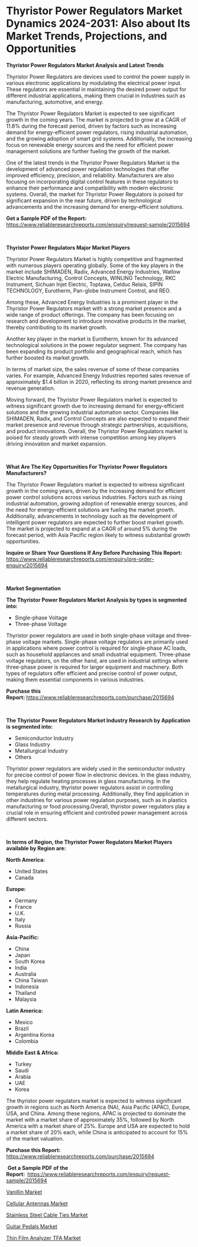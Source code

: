 <p><h1>Thyristor Power Regulators Market Dynamics 2024-2031: Also about Its Market Trends, Projections, and Opportunities</h1></p><p><strong>Thyristor Power Regulators Market Analysis and Latest Trends</strong></p>
<p><p>Thyristor Power Regulators are devices used to control the power supply in various electronic applications by modulating the electrical power input. These regulators are essential in maintaining the desired power output for different industrial applications, making them crucial in industries such as manufacturing, automotive, and energy.</p><p>The Thyristor Power Regulators Market is expected to see significant growth in the coming years. The market is projected to grow at a CAGR of 11.8% during the forecast period, driven by factors such as increasing demand for energy-efficient power regulators, rising industrial automation, and the growing adoption of smart grid systems. Additionally, the increasing focus on renewable energy sources and the need for efficient power management solutions are further fueling the growth of the market.</p><p>One of the latest trends in the Thyristor Power Regulators Market is the development of advanced power regulation technologies that offer improved efficiency, precision, and reliability. Manufacturers are also focusing on incorporating digital control features in these regulators to enhance their performance and compatibility with modern electronic systems. Overall, the market for Thyristor Power Regulators is poised for significant expansion in the near future, driven by technological advancements and the increasing demand for energy-efficient solutions.</p></p>
<p><strong>Get a Sample PDF of the Report:&nbsp;</strong> <a href="https://www.reliableresearchreports.com/enquiry/request-sample/2015694">https://www.reliableresearchreports.com/enquiry/request-sample/2015694</a></p>
<p>&nbsp;</p>
<p><strong>Thyristor Power Regulators Major Market Players</strong></p>
<p><p>Thyristor Power Regulators Market is highly competitive and fragmented with numerous players operating globally. Some of the key players in the market include SHIMADEN, Radix, Advanced Energy Industries, Watlow Electric Manufacturing, Control Concepts, WINLING Technology, RKC Instrument, Sichuan Injet Electric, Toptawa, Celduc Relais, SIPIN TECHNOLOGY, Eurotherm, Pan-globe Instrument Control, and REO.</p><p>Among these, Advanced Energy Industries is a prominent player in the Thyristor Power Regulators market with a strong market presence and a wide range of product offerings. The company has been focusing on research and development to introduce innovative products in the market, thereby contributing to its market growth.</p><p>Another key player in the market is Eurotherm, known for its advanced technological solutions in the power regulator segment. The company has been expanding its product portfolio and geographical reach, which has further boosted its market growth.</p><p>In terms of market size, the sales revenue of some of these companies varies. For example, Advanced Energy Industries reported sales revenue of approximately $1.4 billion in 2020, reflecting its strong market presence and revenue generation.</p><p>Moving forward, the Thyristor Power Regulators market is expected to witness significant growth due to increasing demand for energy-efficient solutions and the growing industrial automation sector. Companies like SHIMADEN, Radix, and Control Concepts are also expected to expand their market presence and revenue through strategic partnerships, acquisitions, and product innovations. Overall, the Thyristor Power Regulators market is poised for steady growth with intense competition among key players driving innovation and market expansion.</p></p>
<p>&nbsp;</p>
<p><strong>What Are The Key Opportunities For Thyristor Power Regulators Manufacturers?</strong></p>
<p><p>The Thyristor Power Regulators market is expected to witness significant growth in the coming years, driven by the increasing demand for efficient power control solutions across various industries. Factors such as rising industrial automation, growing adoption of renewable energy sources, and the need for energy-efficient solutions are fueling the market growth. Additionally, advancements in technology such as the development of intelligent power regulators are expected to further boost market growth. The market is projected to expand at a CAGR of around 5% during the forecast period, with Asia Pacific region likely to witness substantial growth opportunities.</p></p>
<p><strong>Inquire or Share Your Questions If Any Before Purchasing This Report:</strong> <a href="https://www.reliableresearchreports.com/enquiry/pre-order-enquiry/2015694">https://www.reliableresearchreports.com/enquiry/pre-order-enquiry/2015694</a></p>
<p>&nbsp;</p>
<p><strong>Market Segmentation</strong></p>
<p><strong>The Thyristor Power Regulators Market Analysis by types is segmented into:</strong></p>
<p><ul><li>Single-phase Voltage</li><li>Three-phase Voltage</li></ul></p>
<p><p>Thyristor power regulators are used in both single-phase voltage and three-phase voltage markets. Single-phase voltage regulators are primarily used in applications where power control is required for single-phase AC loads, such as household appliances and small industrial equipment. Three-phase voltage regulators, on the other hand, are used in industrial settings where three-phase power is required for larger equipment and machinery. Both types of regulators offer efficient and precise control of power output, making them essential components in various industries.</p></p>
<p><strong>Purchase this Report:&nbsp;</strong><a href="https://www.reliableresearchreports.com/purchase/2015694">https://www.reliableresearchreports.com/purchase/2015694</a></p>
<p>&nbsp;</p>
<p><strong>The Thyristor Power Regulators Market Industry Research by Application is segmented into:</strong></p>
<p><ul><li>Semiconductor Industry</li><li>Glass Industry</li><li>Metallurgical Industry</li><li>Others</li></ul></p>
<p><p>Thyristor power regulators are widely used in the semiconductor industry for precise control of power flow in electronic devices. In the glass industry, they help regulate heating processes in glass manufacturing. In the metallurgical industry, thyristor power regulators assist in controlling temperatures during metal processing. Additionally, they find application in other industries for various power regulation purposes, such as in plastics manufacturing or food processing.Overall, thyristor power regulators play a crucial role in ensuring efficient and controlled power management across different sectors.</p></p>
<p>&nbsp;</p>
<p><strong>In terms of Region, the Thyristor Power Regulators Market Players available by Region are:</strong></p>
<p>
    <p> <strong> North America: </strong>
        <ul>
            <li>United States</li>
            <li>Canada</li>
        </ul>
        </p> 
    <p> <strong> Europe: </strong>
        <ul>
            <li>Germany</li>
            <li>France</li>
            <li>U.K.</li>
            <li>Italy</li>
            <li>Russia</li>
        </ul>
        </p> 
    <p> <strong> Asia-Pacific: </strong>
        <ul>
            <li>China</li>
            <li>Japan</li>
            <li>South Korea</li>
            <li>India</li>
            <li>Australia</li>
            <li>China Taiwan</li>
            <li>Indonesia</li>
            <li>Thailand</li>
            <li>Malaysia</li>
        </ul>
        </p> 
    <p> <strong> Latin America: </strong>
        <ul>
            <li>Mexico</li>
            <li>Brazil</li>
            <li>Argentina Korea</li>
            <li>Colombia</li>
        </ul>
        </p> 
    <p> <strong> Middle East & Africa: </strong>
        <ul>
            <li>Turkey</li>
            <li>Saudi</li>
            <li>Arabia</li>
            <li>UAE</li>
            <li>Korea</li>
        </ul>
    </p>
    </p>
<p><p>The thyristor power regulators market is expected to witness significant growth in regions such as North America (NA), Asia Pacific (APAC), Europe, USA, and China. Among these regions, APAC is projected to dominate the market with a market share of approximately 35%, followed by North America with a market share of 25%. Europe and USA are expected to hold a market share of 20% each, while China is anticipated to account for 15% of the market valuation.</p></p>
<p><strong>Purchase this Report: </strong><a href="https://www.reliableresearchreports.com/purchase/2015694">https://www.reliableresearchreports.com/purchase/2015694</a></p>
<p>&nbsp;<strong>Get a Sample PDF of the Report:&nbsp;&nbsp;</strong><a href="https://www.reliableresearchreports.com/enquiry/request-sample/2015694">https://www.reliableresearchreports.com/enquiry/request-sample/2015694</a></p>
<p><strong></strong></p>
<p><p><a href="https://view.publitas.com/reportprime-1/vanillin-market-size-evaluating-its-market-trends-growth-and-projections-2024-2031/">Vanillin Market</a></p><p><a href="https://confirmed-shield-e13.notion.site/Cellular-Antennas-Market-Offer-Valuable-Insights-into-Market-Size-Market-Share-Market-Trends-and--ccfb270f71b04dfa842300cb5f35e8b7">Cellular Antennas Market</a></p><p><a href="https://view.publitas.com/reportprime-1/stainless-steel-cable-ties-market-size-global-industry-overview-market-segmentation-and-forecast-2024-to-2031/">Stainless Steel Cable Ties Market</a></p><p><a href="https://funky-papaya-cf4.notion.site/Guitar-Pedals-Market-Research-Report-Provides-Critical-Insights-that-can-help-Shape-Business-Develop-28310e92bf654255bc07ff0a3c5f9376">Guitar Pedals Market</a></p><p><a href="https://github.com/Sherrillcrooksxa8i18ucf2m/Market-Research-Report-List-1/blob/main/thin-film-analyzer-tfa-market.md">Thin Film Analyzer TFA Market</a></p></p>